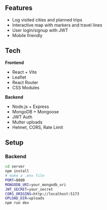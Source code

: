 
## Features
- Log visited cities and planned trips
- Interactive map with markers and travel lines
- User login/signup with JWT
- Mobile friendly

## Tech
**Frontend**
- React + Vite
- Leaflet
- React Router
- CSS Modules

**Backend**
- Node.js + Express
- MongoDB + Mongoose
- JWT Auth
- Multer uploads
- Helmet, CORS, Rate Limit

## Setup

### Backend
```bash
cd server
npm install
# make a .env file
PORT=8080
MONGODB_URI=your_mongodb_uri
JWT_SECRET=your_secret
CORS_ORIGINS=http://localhost:5173
UPLOAD_DIR=uploads
npm run dev
